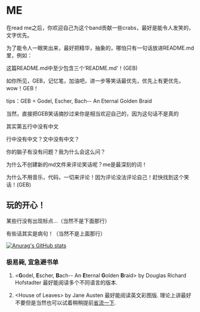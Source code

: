 # ME
在read me之后，你欢迎自己为这个band贡献一些crabs，最好是能令人发笑的，文字优先。
  
为了能令人一眼笑出来，最好把精华，抽象的，哪怕只有一句话放进README.md里，例如：
  
  这篇README.md中至少包含三个‘README.md’！(GEB)

如你所见，GEB，记忆笔，加油吧，进一步等笑话最优先，优先上有更优先，wow！GEB！

tips：GEB = Godel, Escher, Bach-- An Eternal Golden Braid

当然，直接把GEB笑话摘抄过来你是相当欢迎自己的，因为这句话不是真的

其实第五行中没有中文

行中没有中文？文中没有中文？

你的脑子有没有问题？我为什么会这么问？

为什么不创建新的md文件来评论笑话呢？me是最深刻的词！

为什么不用音乐，代码，一切来评论！因为评论没法评论自己！赶快找到这个笑话！(GEB)

## 玩的开心！

某些行没有出现标点...（当然不是下面那行）

有些话其实是病句！（当然不是上面那行）

[![Anurag's GitHub stats](https://github-readme-stats.vercel.app/api?username=zhuiyy)](https://github.com/zhuiyy/github-readme-stats)

### 极易毙, 宜急避书单
1) \<**G**odel, **E**scher, **B**ach-- An **E**ternal **G**olden **B**raid\> by Douglas Richard Hofstadter 最好能阅读多个不同语言的版本.

2) \<House of Leaves\> by Jane Austen 最好能阅读英文彩图版. 理论上讲最好不要但是当然也可以试着稍稍提前[省流一下](https://www.bilibili.com/video/BV1w4VhzVE4B/?share_source=copy_web&vd_source=5674287728b697330ca58a945d07533a).
